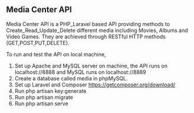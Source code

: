 
## Media Center API

Media Center API is a PHP_Laravel based API providing methods to Create_Read_Update_Delete different media including Movies, Albums and Video Games. They are achieved through RESTful HTTP methods (GET,POST,PUT,DELETE).

To run and test the API on local machine,
1. Set up Apache and MySQL server on machine, the API runs on localhost://8888 and MySQL runs on localhost://8889
2. Create a database called media in phpMySQL.
3. Set up Laravel and Composer https://getcomposer.org/download/
4. Run php artisan key:generate
5. Run php artisan migrate
6. Run php artisan serve
